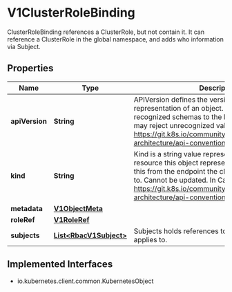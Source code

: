 

# V1ClusterRoleBinding

ClusterRoleBinding references a ClusterRole, but not contain it.  It can reference a ClusterRole in the global namespace, and adds who information via Subject.

## Properties

| Name | Type | Description | Notes |
|------------ | ------------- | ------------- | -------------|
|**apiVersion** | **String** | APIVersion defines the versioned schema of this representation of an object. Servers should convert recognized schemas to the latest internal value, and may reject unrecognized values. More info: https://git.k8s.io/community/contributors/devel/sig-architecture/api-conventions.md#resources |  [optional] |
|**kind** | **String** | Kind is a string value representing the REST resource this object represents. Servers may infer this from the endpoint the client submits requests to. Cannot be updated. In CamelCase. More info: https://git.k8s.io/community/contributors/devel/sig-architecture/api-conventions.md#types-kinds |  [optional] |
|**metadata** | [**V1ObjectMeta**](V1ObjectMeta.md) |  |  [optional] |
|**roleRef** | [**V1RoleRef**](V1RoleRef.md) |  |  |
|**subjects** | [**List&lt;RbacV1Subject&gt;**](RbacV1Subject.md) | Subjects holds references to the objects the role applies to. |  [optional] |


## Implemented Interfaces

* io.kubernetes.client.common.KubernetesObject


